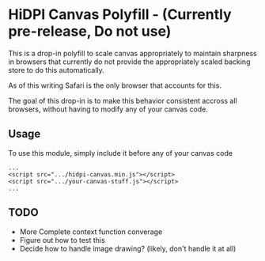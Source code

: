 # HiDPI Canvas Polyfill - (Currently pre-release, Do not use)

This is a drop-in polyfill to scale canvas appropriately to maintain sharpness
in browsers that currently do not provide the appropriately scaled backing
store to do this automatically.

As of this writing Safari is the only browser that accounts for this.

The goal of this drop-in is to make this behavior consistent accross all browsers,
without having to modify any of your canvas code.

## Usage

To use this module, simply include it before any of your canvas code

    ...
    <script src=".../hidpi-canvas.min.js"></script>
    <script src=".../your-canvas-stuff.js"></script>
    ...

## TODO

  - More Complete context function converage
  - Figure out how to test this
  - Decide how to handle image drawing? (likely, don't handle it at all)
